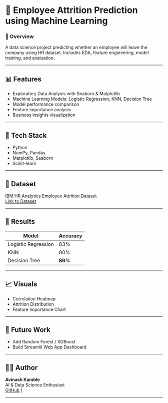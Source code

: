 # 🧠 Employee Attrition Prediction using Machine Learning

### 📘 Overview
A data science project predicting whether an employee will leave the company using HR dataset. Includes EDA, feature engineering, model training, and evaluation.

---

## 📊 Features
- Exploratory Data Analysis with Seaborn & Matplotlib  
- Machine Learning Models: Logistic Regression, KNN, Decision Tree  
- Model performance comparison  
- Feature importance analysis  
- Business insights visualization  

---

## 🧰 Tech Stack
- Python  
- NumPy, Pandas  
- Matplotlib, Seaborn  
- Scikit-learn  

---

## 🧩 Dataset
IBM HR Analytics Employee Attrition Dataset  
[Link to Dataset](https://www.kaggle.com/datasets/pavansubhasht/ibm-hr-analytics-attrition-dataset)

---

## 🧠 Results
| Model | Accuracy |
|--------|-----------|
| Logistic Regression | 83% |
| KNN | 80% |
| Decision Tree | **86%** |

---

## 📈 Visuals
- Correlation Heatmap  
- Attrition Distribution  
- Feature Importance Chart  

---

## 🚀 Future Work
- Add Random Forest / XGBoost  
- Build Streamlit Web App Dashboard  

---

## 👨‍💻 Author
**Avinash Kamble**  
AI & Data Science Enthusiast  
[GitHub](https://github.com/avinash-kamble-9) | 

---

